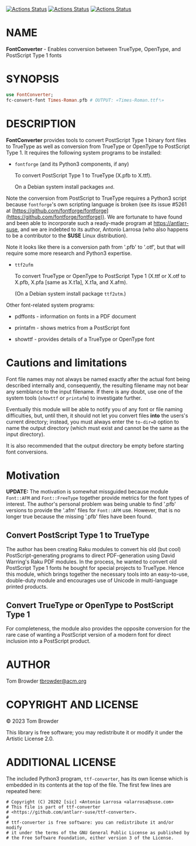 [![Actions Status](https://github.com/tbrowder/FontConverter/actions/workflows/linux.yml/badge.svg)](https://github.com/tbrowder/FontConverter/actions) [![Actions Status](https://github.com/tbrowder/FontConverter/actions/workflows/macos.yml/badge.svg)](https://github.com/tbrowder/FontConverter/actions) [![Actions Status](https://github.com/tbrowder/FontConverter/actions/workflows/windows.yml/badge.svg)](https://github.com/tbrowder/FontConverter/actions)

NAME
====

**FontConverter** - Enables conversion between TrueType, OpenType, and PostScript Type 1 fonts

SYNOPSIS
========

```raku
use FontConverter;
fc-convert-font Times-Roman.pfb # OUTPUT: «Times-Roman.ttf␤»
```

DESCRIPTION
===========

**FontConverter** provides tools to convert PostScript Type 1 binary font files to TrueType as well as conversion from TrueType or OpenType to PostScript Type 1. It requires the following system programs to be installed:

  * `fontforge` (and its Python3 components, if any)

    To convert PostScript Type 1 to TrueType (X.pfb to X.ttf).

    On a Debian system install packages `` and ``.

Note the conversion from PostScript to TrueType requires a Python3 script because `fontforge`'s own scripting language is broken (see its issue #5261 at [https://github.com/fontforge/fontforge](https://github.com/fontforge/fontforge)). We are fortunate to have found and been able to incorporate such a ready-made program at [https://antlarr-suse](https://antlarr-suse), and we are indebted to its author, Antonio Larrosa (who also happens to be a contributor to the **SUSE** Linux distribution).

Note it looks like there is a conversion path from '.pfb' to '.otf', but that will require some more research and Python3 expertise.

  * `ttf2ufm`

    To convert TrueType or OpenType to PostScript Type 1 (X.ttf or X.otf to X.pfb, X.pfa [same as X.t1a], X.t1a, and X.afm).

    (On a Debian system install package `ttf2utm`.)

Other font-related system programs:

  * pdffonts - information on fonts in a PDF document

  * printafm - shows metrics from a PostScript font

  * showttf - provides details of a TrueType or OpenType font

Cautions and limitations
========================

Font file names may not always be named exactly after the actual font being described internally and, consequently, the resulting filename may not bear any semblance to the input filename. If there is any doubt, use one of the system tools (`showttf` or `printafm`) to investigate further. 

Eventually this module will be able to notify you of any font or file naming difficulties, but, until then, it should not let you convert files **into** the users's current directory; instead, you must always enter the `to-dir=D` option to name the output directory (which must exist and cannot be the same as the input directory). 

It is also recommended that the output directory be empty before starting font conversions.

Motivation
==========

**UPDATE:** The motivation is somewhat missguided because module `Font::AFM` and `Font::FreeType` together provide metrics for the font types of interest. The author's personal problem was being unable to find '.pfb' versions to provide the '.afm' files for `Font::AFM` use. However, that is no longer true because the missing '.pfb' files have been found.

Convert PostScript Type 1 to TrueType 
--------------------------------------

The author has been creating Raku modules to convert his old (but cool) PostScript-generating programs to direct PDF-generation using David Warring's Raku PDF modules. In the process, he wanted to convert old PostScript Type 1 fonts he bought for special projects to TrueType. Hence this module, which brings together the necessary tools into an easy-to-use, double-duty module and encourages use of Unicode in multi-language printed products.

Convert TrueType or OpenType to PostScript Type 1 
--------------------------------------------------

For completeness, the module also provides the opposite conversion for the rare case of wanting a PostScript version of a modern font for direct inclusion into a PostScript product.

AUTHOR
======

Tom Browder <tbrowder@acm.org>

COPYRIGHT AND LICENSE
=====================

© 2023 Tom Browder

This library is free software; you may redistribute it or modify it under the Artistic License 2.0.

ADDITIONAL LICENSE
==================

The included Python3 program, `ttf-converter`, has its own license which is embedded in its contents at the top of the file. The first few lines are repeated here:

    # Copyright (C) 20202 [sic] <Antonio Larrosa <alarrosa@suse.com>
    # This file is part of ttf-converter
    # <https://github.com/antlarr-suse/ttf-converter>.
    #
    # ttf-converter is free software: you can redistribute it and/or modify
    # it under the terms of the GNU General Public License as published by
    # the Free Software Foundation, either version 3 of the License.

